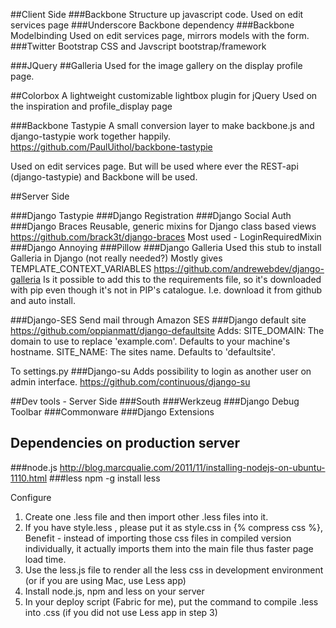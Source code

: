 ##Client Side
###Backbone
Structure up javascript code.
Used on edit services page
###Underscore
Backbone dependency
###Backbone Modelbinding
Used on edit services page, mirrors models with the form.
###Twitter Bootstrap
CSS and Javscript bootstrap/framework

###JQuery
##Galleria
Used for the image gallery on the display profile page.

##Colorbox
A lightweight customizable lightbox plugin for jQuery
Used on the inspiration and profile_display page

###Backbone Tastypie
A small conversion layer to make backbone.js and django-tastypie work together happily.
https://github.com/PaulUithol/backbone-tastypie

Used on edit services page. But will be used where ever the REST-api (django-tastypie) and Backbone will be used.

##Server Side

###Django Tastypie
###Django Registration
###Django Social Auth
###Django Braces
Reusable, generic mixins for Django class based views
https://github.com/brack3t/django-braces
Most used - LoginRequiredMixin
###Django Annoying
###Pillow
###Django Galleria
Used this stub to install Galleria in Django (not really needed?)
Mostly gives TEMPLATE_CONTEXT_VARIABLES
https://github.com/andrewebdev/django-galleria
Is it possible to add this to the requirements file, so it's 
downloaded with pip even though it's not in PIP's catalogue. 
I.e. download it from github and auto install.

###Django-SES
Send mail through Amazon SES
###Django default site
https://github.com/oppianmatt/django-defaultsite
Adds:
SITE_DOMAIN: The domain to use to replace 'example.com'. Defaults to your machine's hostname.
SITE_NAME: The sites name. Defaults to 'defaultsite'.

To settings.py
###Django-su
Adds possibility to login as another user on admin interface.
https://github.com/continuous/django-su

##Dev tools - Server Side
###South
###Werkzeug
###Django Debug Toolbar
###Commonware
###Django Extensions

## Dependencies on production server
###node.js
http://blog.marcqualie.com/2011/11/installing-nodejs-on-ubuntu-1110.html
###less
npm -g install less

Configure 
1. Create one .less file and then import other .less files into it.
2. If you have style.less , please put it as style.css in {% compress css %}, Benefit - instead of importing those css files in compiled version individually, it actually imports them into the main file thus faster page load time.
3. Use the less.js file to render all the less css in development environment (or if you are using Mac, use Less app)
4. Install node.js, npm and less on your server
5. In your deploy script (Fabric for me), put the command to compile .less into .css (if you did not use Less app in step 3)
